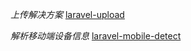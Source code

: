  *上传解决方案* 
 [laravel-upload](https://github.com/hutaoseven/laravel-upload)
 
 *解析移动端设备信息*
 [laravel-mobile-detect](https://github.com/riverskies/laravel-mobile-detect)